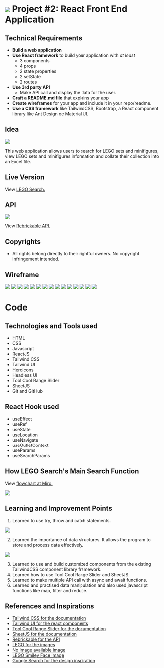 # ![](./documentation/ga_logo.svg) Project #2: React Front End Application

## Technical Requirements
- **Build a web application**
- **Use React framework** to build your application with _at least_
  - 3 components
  - 4 props
  - 2 state properties
  - 2 setState
  - 2 routes
- **Use 3rd party API**
  - Make API call and display the data for the user.
- **Craft a README.md file** that explains your app
- **Create wireframes** for your app and include it in your repo/readme.
- **Use a CSS framework** like TailwindCSS, Bootstrap, a React component library like Ant Design oe Material UI.


## Idea
<img src="./documentation/legosearchconcept.png"/>

This web application allows users to search for LEGO sets and minifigures, view LEGO sets and minifigures information and collate their collection into an Excel file.

## Live Version
View [LEGO Search.](https://legosearch.vercel.app/)

## API
<img src="./documentation/rebrickableapi.png"/>

View [Rebrickable API.](https://rebrickable.com/api/)

## Copyrights
- All rights belong directly to their rightful owners. No copyright infringement intended.

## Wireframe
<img src="./documentation/wireframe1.png"/>
<img src="./documentation/wireframe2.png"/>
<img src="./documentation/wireframe3.png"/>
<img src="./documentation/wireframe4.png"/>
<img src="./documentation/wireframe5.png"/>
<img src="./documentation/wireframe6.png"/>
<img src="./documentation/wireframe7.png"/>
<img src="./documentation/wireframe8.png"/>
<img src="./documentation/wireframe9.png"/>
<img src="./documentation/wireframe10.png"/>
<img src="./documentation/wireframe11.png"/>
<img src="./documentation/wireframe12.png"/>
<img src="./documentation/wireframe13.png"/>
<img src="./documentation/wireframe14.png"/>
<img src="./documentation/wireframe15.png"/>

# Code
## Technologies and Tools used
- HTML
- CSS
- Javascript
- ReactJS
- Tailwind CSS
- Tailwind UI
- Heroicons
- Headless UI
- Tool Cool Range Slider
- SheetJS
- Git and GitHub

## React Hook used
- useEffect
- useRef
- useState
- useLocation
- useNavigate
- useOutletContext
- useParams
- useSearchParams

## How LEGO Search's Main Search Function
View [flowchart at Miro.](https://miro.com/app/board/uXjVM-kNemg=/?share_link_id=189162665912)

<img src="./documentation/legosearch-flowchart.png"/>

## Learning and Improvement Points
1. Learned to use try, throw and catch statements.
<p align="left"><img src="./documentation/errorhandling.jpg"/></p>

2. Learned the importance of data structures. It allows the program to store and process data effectively.
<p align="left"><img src="./documentation/datastructure.jpg"/></p>

3. Learned to use and build customized components from the existing TailwindCSS component library framework.
4. Learned how to use Tool Cool Range Slider and SheetJS.
5. Learned to make multiple API call with async and await functions.
6. Learned and practised data manipulation and also used javascript functions like map, filter and reduce.

## References and Inspirations
- [Tailwind CSS for the documentation](https://tailwindcss.com/)
- [Tailwind UI for the react components](https://tailwindui.com/)
- [Tool Cool Range Slider for the documentation](https://toolcool-range-slider.mzsoft.org/)
- [SheetJS for the documentation](https://sheetjs.com/)
- [Rebrickable for the API](https://rebrickable.com/api/)
- [LEGO for the images](https://www.lego.com/en-sg)
- [No image available image](https://upload.wikimedia.org/wikipedia/commons/thumb/6/65/No-Image-Placeholder.svg/1200px-No-Image-Placeholder.svg.png)
- [LEGO Smiley Face image](https://www.pinterest.com/pin/lego-face-wallpaper--295548794274755120/)
- [Google Search for the design inspiration](https://www.google.com)
